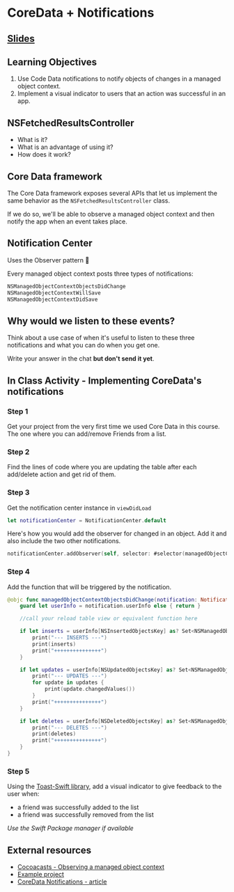 <!-- Run this slideshow via the following command: -->
<!-- reveal-md README.md -w -->


<!-- .slide: class="header" -->

# CoreData + Notifications

## [Slides](https://make-school-courses.github.io/MOB-2.1-Local-Persistence-in-iOS/Slides/Lesson13/README.html ':ignore')

<!-- > -->

## Learning Objectives

1. Use Code Data notifications to notify objects of changes in a managed object context.
1. Implement a visual indicator to users that an action was successful in an app.

<!-- > -->

## NSFetchedResultsController

- What is it?
- What is an advantage of using it?
- How does it work?

<!-- > -->

## Core Data framework

The Core Data framework exposes several APIs that let us implement the same behavior as the `NSFetchedResultsController` class.

If we do so, we'll be able to observe a managed object context and then notify the app when an event takes place.

<!-- > -->

## Notification Center

Uses the Observer pattern 👀

Every managed object context posts three types of notifications:

```swift
NSManagedObjectContextObjectsDidChange
NSManagedObjectContextWillSave
NSManagedObjectContextDidSave
```

<!-- > -->

## Why would we listen to these events?

Think about a use case of when it's useful to listen to these three notifications and what you can do when you get one.

Write your answer in the chat **but don't send it yet**.

<!-- > -->

## In Class Activity - Implementing CoreData's notifications

### Step 1

Get your project from the very first time we used Core Data in this course. The one where you can add/remove Friends from a list.

<!-- > -->

### Step 2

Find the lines of code where you are updating the table after each add/delete action and get rid of them.

<!-- > -->

### Step 3

Get the notification center instance in `viewDidLoad`

```swift
let notificationCenter = NotificationCenter.default
```

Here's how you would add the observer for changed in an object. Add it and also include the two other notifications.

```swift
notificationCenter.addObserver(self, selector: #selector(managedObjectContextObjectsDidChange), name: NSNotification.Name.NSManagedObjectContextObjectsDidChange, object: managedContext)
```

<!-- > -->

### Step 4

Add the function that will be triggered by the notification.

```swift
@objc func managedObjectContextObjectsDidChange(notification: Notification) {
    guard let userInfo = notification.userInfo else { return }

    //call your reload table view or equivalent function here

    if let inserts = userInfo[NSInsertedObjectsKey] as? Set<NSManagedObject>, !inserts.isEmpty {
        print("--- INSERTS ---")
        print(inserts)
        print("+++++++++++++++")
    }

    if let updates = userInfo[NSUpdatedObjectsKey] as? Set<NSManagedObject>, !updates.isEmpty {
        print("--- UPDATES ---")
        for update in updates {
            print(update.changedValues())
        }
        print("+++++++++++++++")
    }

    if let deletes = userInfo[NSDeletedObjectsKey] as? Set<NSManagedObject>, !deletes.isEmpty {
        print("--- DELETES ---")
        print(deletes)
        print("+++++++++++++++")
    }
}
```

<!-- > -->

### Step 5

Using the [Toast-Swift library](https://github.com/scalessec/Toast-Swift), add a visual indicator to give feedback to the user when:
-  a friend was successfully added to the list
-  a friend was successfully removed from the list

*Use the Swift Package manager if available*

<!-- > -->

## External resources

- [Cocoacasts - Observing a managed object context](https://cocoacasts.com/how-to-observe-a-managed-object-context/)
- [Example project](https://github.com/phimage/ObservingManagedObjectContext/tree/swift5)
- [CoreData Notifications - article](https://marcosantadev.com/core-data-notification-swift/#NSManagedObjectContextObjectsDidChange)
